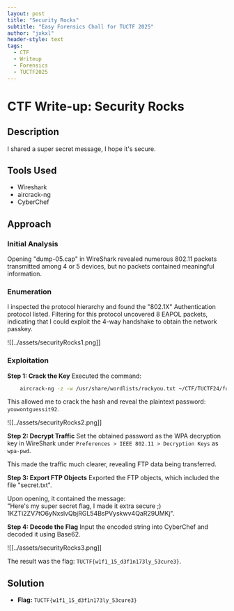 ```yaml
---
layout: post
title: "Security Rocks"
subtitle: "Easy Forensics Chall for TUCTF 2025"
author: "jxkxl"
header-style: text
tags:
  - CTF
  - Writeup
  - Forensics
  - TUCTF2025
---
```


# CTF Write-up: Security Rocks

## Description

I shared a super secret message, I hope it's secure.

## Tools Used

- Wireshark
- aircrack-ng
- CyberChef

## Approach

### Initial Analysis

Opening "dump-05.cap" in WireShark revealed numerous 802.11 packets transmitted among 4 or 5 devices, but no packets contained meaningful information.

### Enumeration

I inspected the protocol hierarchy and found the "802.1X" Authentication protocol listed. Filtering for this protocol uncovered 8 EAPOL packets, indicating that I could exploit the 4-way handshake to obtain the network passkey.

![[../assets/securityRocks1.png]]

### Exploitation

 **Step 1: Crack the Key**
Executed the command:
 
```bash
    aircrack-ng -z -w /usr/share/wordlists/rockyou.txt ~/CTF/TUCTF24/forensics/dump-05.cap
```

This allowed me to crack the hash and reveal the plaintext password: `youwontguessit92`.

![[../assets/securityRocks2.png]]

**Step 2: Decrypt Traffic**
Set the obtained password as the WPA decryption key in WireShark under `Preferences > IEEE 802.11 > Decryption Keys` as `wpa-pwd`.

This made the traffic much clearer, revealing FTP data being transferred.

**Step 3: Export FTP Objects**
Exported the FTP objects, which included the file "secret.txt".

Upon opening, it contained the message:  
"Here's my super secret flag, I made it extra secure ;) 1KZTi2ZV7tO6yNxslvQbjRGL54BsPVyskwv4QaR29UMKj".
 
**Step 4: Decode the Flag**
Input the encoded string into CyberChef and decoded it using Base62.

![[../assets/securityRocks3.png]]

The result was the flag:   `TUCTF{w1f1_15_d3f1n173ly_53cure3}`.

## Solution

- **Flag:** `TUCTF{w1f1_15_d3f1n173ly_53cure3}`